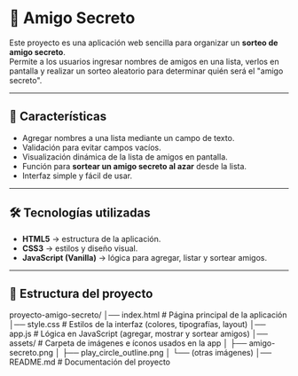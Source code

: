 # 🎁 Amigo Secreto

Este proyecto es una aplicación web sencilla para organizar un **sorteo de amigo secreto**.  
Permite a los usuarios ingresar nombres de amigos en una lista, verlos en pantalla y realizar un sorteo aleatorio para determinar quién será el "amigo secreto".

---

## 🚀 Características
- Agregar nombres a una lista mediante un campo de texto.
- Validación para evitar campos vacíos.
- Visualización dinámica de la lista de amigos en pantalla.
- Función para **sortear un amigo secreto al azar** desde la lista.
- Interfaz simple y fácil de usar.

---

## 🛠️ Tecnologías utilizadas
- **HTML5** → estructura de la aplicación.
- **CSS3** → estilos y diseño visual.
- **JavaScript (Vanilla)** → lógica para agregar, listar y sortear amigos.

---

## 📂 Estructura del proyecto
proyecto-amigo-secreto/
│── index.html # Página principal de la aplicación
│── style.css # Estilos de la interfaz (colores, tipografías, layout)
│── app.js # Lógica en JavaScript (agregar, mostrar y sortear amigos)
│── assets/ # Carpeta de imágenes e íconos usados en la app
│ ├── amigo-secreto.png
│ ├── play_circle_outline.png
│ └── (otras imágenes)
│── README.md # Documentación del proyecto
